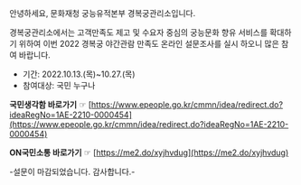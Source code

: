 안녕하세요, 문화재청 궁능유적본부 경복궁관리소입니다.

경복궁관리소에서는 고객만족도 제고 및 수요자 중심의 궁능문화 향유 서비스를 확대하기 위하여 이번 2022 경복궁 야간관람 만족도 온라인 설문조사를 실시 하오니 많은 참여 바랍니다.

- 기간: 2022.10.13.(목)~10.27.(목)
- 참여대상: 국민 누구나

**국민생각함 바로가기**
☞ [https://www.epeople.go.kr/cmmn/idea/redirect.do?ideaRegNo=1AE-2210-0000454](https://www.epeople.go.kr/cmmn/idea/redirect.do?ideaRegNo=1AE-2210-0000454)

**ON국민소통 바로가기**
☞ [https://me2.do/xyjhvdug](https://me2.do/xyjhvdug)

-설문이 마감되었습니다. 감사합니다.-